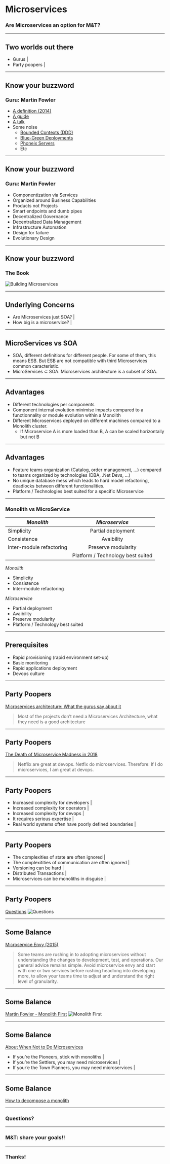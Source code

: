 # Microservices

### Are Microservices an option for M&T?

---

## Two worlds out there

- Gurus |
- Party poopers |

---

## Know your buzzword
### Guru: Martin Fowler

- [A definition (2014)](https://martinfowler.com/articles/microservices.html)
- [A guide](https://martinfowler.com/microservices/)
- [A talk](https://www.youtube.com/watch?v=wgdBVIX9ifA)
- Some noise
  - [Bounded Contexts (DDD)](https://martinfowler.com/bliki/BoundedContext.html)
  - [Blue-Green Deployments](https://martinfowler.com/bliki/BlueGreenDeployment.html)
  - [Phoneix Servers](https://martinfowler.com/bliki/PhoenixServer.html)
  - Etc

---

## Know your buzzword
### Guru: Martin Fowler

- Componentization via Services
- Organized around Business Capabilities
- Products not Projects
- Smart endpoints and dumb pipes
- Decentralized Governance
- Decentralized Data Management
- Infrastructure Automation
- Design for failure
- Evolutionary Design

---

## Know your buzzword
### The Book

![Building Microservices](https://martinfowler.com/articles/microservices/images/sam-book.jpg)

---

## Underlying Concerns

- Are Microservices just SOA? |
- How big is a microservice? |

---

## MicroServices vs SOA

- SOA, different definitions for different people. For some of them, this means ESB. But ESB are not compatible with third Microservices common caracteristic.
- MicroServices ⊂ SOA. Microservices architecture is a subset of SOA.

---

## Advantages

* Different technologies per components
* Component internal evolution minimise impacts compared to a functionnality or module evolution within a Monolith
* Different Microservices deployed on different machines compared to a Monolith cluster.
  * If Microservice A is more loaded than B, A can be scaled horizontally but not B

---

## Advantages

* Feature teams organization (Catalog, order management, ...) compared to teams organized by technologies (DBA, .Net Devs, ...)
* No unique database mess which leads to hard model refactoring, deadlocks between different functionalities.
* Platform / Technologies best suited for a specific Microservice

---

### Monolith vs MicroService

| _Monolith_   |     _Microservice_      |
|----------|:-------------:|
| Simplicity |  Partial deployment |
| Consistence |    Avaibility   |
| Inter-module refactoring | Preserve modularity |
|  | Platform / Technology best suited |

_Monolith_
* Simplicity
* Consistence
* Inter-module refactoring

_Microservice_
* Partial deployment
* Avaibility
* Preserve modularity
* Platform / Technology best suited

---

## Prerequisites
* Rapid provisioning (rapid environment set-up)
* Basic monitoring
* Rapid applications deployment
* Devops culture

---

## Party Poopers

[Microservices architecture: What the gurus say about it](https://herbertograca.com/2017/01/26/microservices-architecture/)
> Most of the projects don’t need a Microservices Architecture, what they need is a good architecture

---

## Party Poopers

[The Death of Microservice Madness in 2018](http://www.dwmkerr.com/the-death-of-microservice-madness-in-2018/)
> Netflix are great at devops. Netfix do microservices. Therefore: If I do microservices, I am great at devops.

---

## Party Poopers

- Increased complexity for developers |
- Increased complexity for operators |
- Increased complexity for devops |
- It requires serious expertise |
- Real world systems often have poorly defined boundaries |

---

## Party Poopers

- The complexities of state are often ignored |
- The complexitities of communication are often ignored |
- Versioning can be hard |
- Distributed Transactions |
- Microservices can be monoliths in disguise |

---

## Party Poopers

[Questions](http://www.dwmkerr.com/content/images/2018/01/questions.png)
![Questions](http://www.dwmkerr.com/content/images/2018/01/questions.png)

---

## Some Balance

[Microservice Envy (2015)](https://www.thoughtworks.com/radar/techniques/microservice-envy)
> Some teams are rushing in to adopting microservices without understanding the changes to development, test, and operations. Our general advice remains simple. Avoid microservice envy and start with one or two services before rushing headlong into developing more, to allow your teams time to adjust and understand the right level of granularity.

---

## Some Balance

[Martin Fowler - Monolith First](https://martinfowler.com/bliki/MonolithFirst.html)
![Monolith First](https://martinfowler.com/bliki/images/microservice-verdict/path.png)

---

## Some Balance

[About When Not to Do Microservices](http://blog.christianposta.com/microservices/when-not-to-do-microservices/)
- If you’re the Pioneers, stick with monoliths |
- If you’re the Settlers, you may need microservices |
- If your’e the Town Planners, you may need microservices |

---

## Some Balance

[How to decompose a monolith](https://herbertograca.com/2017/01/26/microservices-architecture/#how-to-decompose-a-monolith)

---

### Questions?

---

### M&T: share your goals!!

---

### Thanks!

